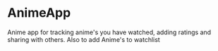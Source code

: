 # AnimeApp
Anime app for tracking anime's you have watched, adding ratings and sharing with others. Also to add Anime's to watchlist 
